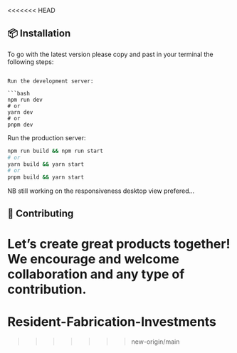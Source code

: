 <<<<<<< HEAD
## 📦 Installation

To go with the latest version please copy and past in your terminal the following steps: 


```

Run the development server:

```bash
npm run dev
# or
yarn dev
# or
pnpm dev
```
Run the production server:

```bash
npm run build && npm run start
# or
yarn build && yarn start
# or
pnpm build && yarn start
```
NB still working on the responsiveness desktop view prefered...
## 🤝 Contributing

Let’s create great products together! We encourage and welcome collaboration and any type of contribution.
=======
# Resident-Fabrication-Investments
>>>>>>> new-origin/main

